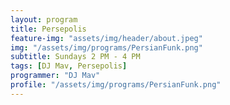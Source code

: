 ```yaml
---
layout: program
title: Persepolis
feature-img: "assets/img/header/about.jpeg"
img: "/assets/img/programs/PersianFunk.png"
subtitle: Sundays 2 PM - 4 PM
tags: [DJ Mav, Persepolis]
programmer: "DJ Mav"
profile: "/assets/img/programs/PersianFunk.png"
---
```

